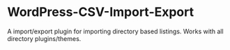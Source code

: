 # WordPress-CSV-Import-Export
A import/export plugin for importing directory based listings. Works with all directory plugins/themes.
